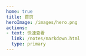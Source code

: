 ```yaml
---
home: true
title: 首页
heroImage: /images/hero.png
actions:
- text: 快速查看
  link: /notes/markdown.html
  type: primary
---
```


